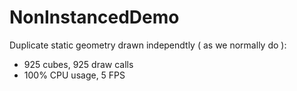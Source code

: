NonInstancedDemo
================

Duplicate static geometry drawn independtly ( as we normally do ):
* 925 cubes, 925 draw calls
* 100% CPU usage, 5 FPS
